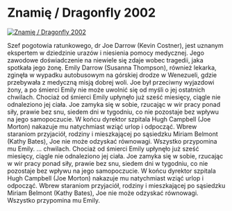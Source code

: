 Znamię / Dragonfly 2002 
=============
[![Znamię / Dragonfly 2002 ](http://vidos.pl/images/player.gif)](http://vidos.pl/znamie-dragonfly-2002)

 Szef pogotowia ratunkowego, dr Joe Darrow (Kevin Costner), jest uznanym ekspertem w dziedzinie urazów i niesienia pomocy medycznej. Jego zawodowe doświadczenie na niewiele się zdaje wobec tragedii, jaka spotkała jego żonę. Emily Darrow (Susanna Thompson), również lekarka, zginęła w wypadku autobusowym na górskiej drodze w Wenezueli, gdzie przebywała z medyczną misją dobrej woli. Joe był przeciwny wyjazdowi żony, a po śmierci Emily nie może uwolnić się od myśli o jej ostatnich chwilach. Chociaż od śmierci Emily upłynęło już sześć miesięcy, ciągle nie odnaleziono jej ciała. Joe zamyka się w sobie, rzucając w wir pracy ponad siły, prawie bez snu, siedem dni w tygodniu, co nie pozostaje bez wpływu na jego samopoczucie. W końcu dyrektor szpitala Hugh Campbell (Joe Morton) nakazuje mu natychmiast wziąć urlop i odpocząć. Wbrew staraniom przyjaciół, rodziny i mieszkającej po sąsiedzku Miriam Belmont (Kathy Bates), Joe nie może odzyskać równowagi. Wszystko przypomina mu Emily.   ... chwilach. Chociaż od śmierci Emily upłynęło już sześć miesięcy, ciągle nie odnaleziono jej ciała. Joe zamyka się w sobie, rzucając w wir pracy ponad siły, prawie bez snu, siedem dni w tygodniu, co nie pozostaje bez wpływu na jego samopoczucie. W końcu dyrektor szpitala Hugh Campbell (Joe Morton) nakazuje mu natychmiast wziąć urlop i odpocząć. Wbrew staraniom przyjaciół, rodziny i mieszkającej po sąsiedzku Miriam Belmont (Kathy Bates), Joe nie może odzyskać równowagi. Wszystko przypomina mu Emily.
